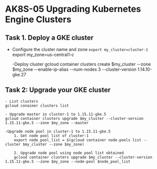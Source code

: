 # AK8S-05 Upgrading Kubernetes Engine Clusters

## Task 1. Deploy a GKE cluster
	
- Configure the cluster name and zone
	`export my_cluster=cluster-1`
	export my_zone=us-central1-c

	-Deploy cluster
	gcloud container clusters create $my_cluster --zone $my_zone --enable-ip-alias --num-nodes 3 --cluster-version 1.14.10-gke.27 

## Task 2: Upgrade your GKE cluster

	- List clusters
	gcloud conainer clusters list

	- Upgrade master in cluster-1 to 1.15.11-gke.5
	gcloud container clusters upgrade $my_cluster --cluster-version 1.15.11-gke.5 --zone $my_zone --master  

	-Upgrade node pool in cluster-1 to 1.15.11-gke.5
		1. Get node pool list of cluster-1
		export node_pool_list = $(gcloud container node-pools list --cluster $my_cluster --zone $my_zone)

		2. Upgrade node pool using node pool list obtained
		gcloud container clusters upgrade $my_cluster --cluster-version 1.15.11-gke.5 --zone $my_zone --node-pool $node_pool_list
